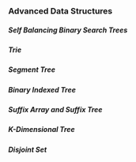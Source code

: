 ### Advanced Data Structures

##### Self Balancing Binary Search Trees

##### Trie

##### Segment Tree

##### Binary Indexed Tree

##### Suffix Array and Suffix Tree

##### K-Dimensional Tree

##### Disjoint Set
